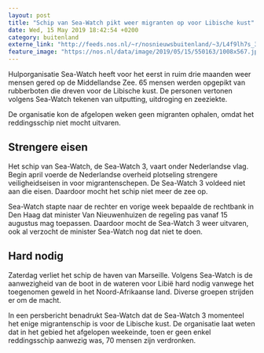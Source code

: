 ```yaml
---
layout: post
title: "Schip van Sea-Watch pikt weer migranten op voor Libische kust"
date: Wed, 15 May 2019 18:42:54 +0200
category: buitenland
externe_link: "http://feeds.nos.nl/~r/nosnieuwsbuitenland/~3/L4f9lh7s_3M/2284797"
feature_image: "https://nos.nl/data/image/2019/05/15/550163/1008x567.jpg"
---
```


<p>Hulporganisatie Sea-Watch heeft voor het eerst in ruim drie maanden weer mensen gered op de Middellandse Zee. 65 mensen werden opgepikt van rubberboten die dreven voor de Libische kust. De personen vertonen volgens Sea-Watch tekenen van uitputting, uitdroging en zeeziekte.</p>
<p>De organisatie kon de afgelopen weken geen migranten ophalen, omdat het reddingsschip niet mocht uitvaren.</p>
<h2>Strengere eisen</h2>
<p>Het schip van Sea-Watch, de Sea-Watch 3, vaart onder Nederlandse vlag. Begin april voerde de Nederlandse overheid plotseling strengere veiligheidseisen in voor migrantenschepen. De Sea-Watch 3 voldeed niet aan die eisen. Daardoor mocht het schip niet meer de zee op.</p>
<p>Sea-Watch stapte naar de rechter en vorige week bepaalde de rechtbank in Den Haag dat minister Van Nieuwenhuizen de regeling pas vanaf 15 augustus mag toepassen. Daardoor mocht de Sea-Watch 3 weer uitvaren, ook al verzocht de minister Sea-Watch nog dat niet te doen.</p>
<h2>Hard nodig</h2>
<p>Zaterdag verliet het schip de haven van Marseille. Volgens Sea-Watch is de aanwezigheid van de boot in de wateren voor Libië hard nodig vanwege het toegenomen geweld in het Noord-Afrikaanse land. Diverse groepen strijden er om de macht.</p>
<p>In een persbericht benadrukt Sea-Watch dat de Sea-Watch 3 momenteel het enige migrantenschip is voor de Libische kust. De organisatie laat weten dat in het gebied het afgelopen weekeinde, toen er geen enkel reddingsschip aanwezig was, 70 mensen zijn verdronken.</p><img src="http://feeds.feedburner.com/~r/nosnieuwsbuitenland/~4/L4f9lh7s_3M" height="1" width="1" alt=""/>
